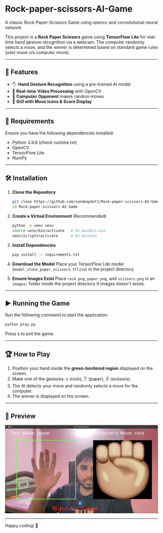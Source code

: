 # Rock-paper-scissors-AI-Game
A classic Rock-Paper-Scissors Game using opencv and convolutional neural network

This project is a **Rock Paper Scissors** game using **TensorFlow Lite** for real-time hand gesture recognition via a webcam. The computer randomly selects a move, and the winner is determined based on standard game rules (user move v/s computer move).

---

## 🚀 Features

- 🖐️ **Hand Gesture Recognition** using a pre-trained AI model
- 🎥 **Real-time Video Processing** with OpenCV
- 🤖 **Computer Opponent** makes random moves
- 🎨 **GUI with Move Icons & Score Display**

---

## 📌 Requirements

Ensure you have the following dependencies installed:

- Python 3.9.6 (check runtime.txt)
- OpenCV
- TensorFlow Lite
- NumPy

---

## 🛠️ Installation

1. **Clone the Repository**
   ```sh
   git clone https://github.com/sandeepdot1/Rock-paper-scissors-AI-Game.git
   cd Rock-paper-scissors-AI-Game
   ```

2. **Create a Virtual Environment** (Recommended)
   ```sh
   python -m venv venv
   source venv/bin/activate   # On macOS/Linux
   venv\Scripts\activate      # On Windows
   ```

3. **Install Dependencies**
   ```sh
   pip install -r requirements.txt
   ```

4. **Download the Model**
   Place your TensorFlow Lite model (`model_stone_paper_scissors.tflite`) in the project directory.

5. **Ensure Images Exist**
   Place `rock.png`, `paper.png`, and `scissors.png` in an `images/` folder inside the project directory if images doesn't exists.

---

## ▶️ Running the Game

Run the following command to start the application:

```sh
python play.py
```

Press `Q` to exit the game.

---

## 🏆 How to Play

1. Position your hand inside the **green-bordered region** displayed on the screen.
2. Make one of the gestures: ✊ (rock), ✋ (paper), ✌️ (scissors).
3. The AI detects your move and randomly selects a move for the computer.
4. The winner is displayed on the screen.

---

## 📸 Preview

![Game Screenshot](images/game_preview.png)

---

Happy coding! 🚀

